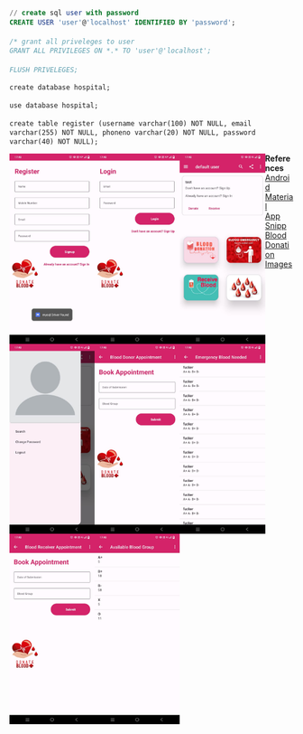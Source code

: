```sql

// create sql user with password
CREATE USER 'user'@'localhost' IDENTIFIED BY 'password';

/* grant all priveleges to user
GRANT ALL PRIVILEGES ON *.* TO 'user'@'localhost';

FLUSH PRIVELEGES;
```


```
create database hospital;

use database hospital;

create table register (username varchar(100) NOT NULL, email varchar(255) NOT NULL, phoneno varchar(20) NOT NULL, password varchar(40) NOT NULL);
```
<div style="display: block;">
    <img src=images/img1.png width=30% style="float: left;">
    <img src=images/img2.png width=30% style="float: left;">
    <img src=images/img3.png width=30% style="float: left;">
    <img src=images/img4.png width=30% style="float: left;">
    <img src=images/img5.png width=30% style="float: left;">
    <img src=images/img6.png width=30% style="float: left;">
    <img src=images/img7.png width=30% style="float: left;">
    <img src=images/img8.png width=30% style="float: left;">
</div>



**References**  
[Android Material](https://github.com/material-components/material-components-android/)  
[App Snipp](https://appsnipp.com/category/android/)  
[Blood Donation Images](https://pngtree.com/so/blood-donation)  


